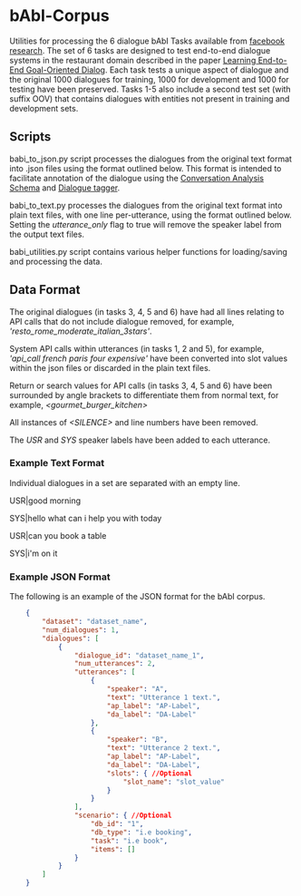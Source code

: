 # bAbl-Corpus
Utilities for processing the 6 dialogue bAbI Tasks available from [facebook research](https://research.fb.com/downloads/babi/).
The set of 6 tasks are designed to test end-to-end dialogue systems in the restaurant domain described in the paper
[Learning End-to-End Goal-Oriented Dialog](https://research.fb.com/publications/learning-end-to-end-goal-oriented-dialog/).
Each task tests a unique aspect of dialogue and the original 1000 dialogues for training,
1000 for development and 1000 for testing have been preserved.
Tasks 1-5 also include a second test set (with suffix OOV) that contains dialogues with entities not present in training and development sets.

## Scripts
babi_to_json.py script processes the dialogues from the original text format into .json files using the format
outlined below.
This format is intended to facilitate annotation of the dialogue using the 
[Conversation Analysis Schema](https://nathanduran.github.io/CA-Schema/)
and [Dialogue tagger](https://github.com/NathanDuran/CA-Dialogue-Tagger).

babi_to_text.py processes the dialogues from the original text format into plain text files,
with one line per-utterance, using the format outlined below.
Setting the *utterance_only* flag to true will remove the speaker label from the output text files.

babi_utilities.py script contains various helper functions for loading/saving and processing the data.

## Data Format
The original dialogues (in tasks 3, 4, 5 and 6) have had all lines relating to API calls that do not include dialogue removed,
for example, *'resto_rome_moderate_italian_3stars'*.

System API calls within utterances (in tasks 1, 2 and 5), for example, *'api_call french paris four expensive'* 
have been converted into slot values within the json files or discarded in the plain text files.

Return or search values for API calls (in tasks 3, 4, 5 and 6) have been surrounded by angle brackets to differentiate them from normal text,
for example, *\<gourmet_burger_kitchen\>*

All instances of *\<SILENCE\>*  and line numbers have been removed.

The *USR* and *SYS* speaker labels have been added to each utterance.

### Example Text Format
Individual dialogues in a set are separated with an empty line.

USR|good morning

SYS|hello what can i help you with today

USR|can you book a table

SYS|i'm on it

### Example JSON Format
The following is an example of the JSON format for the bAbI corpus.

```json
    {
        "dataset": "dataset_name",
        "num_dialogues": 1,
        "dialogues": [
            {
                "dialogue_id": "dataset_name_1",
                "num_utterances": 2,
                "utterances": [
                    {
                        "speaker": "A",
                        "text": "Utterance 1 text.",
                        "ap_label": "AP-Label",
                        "da_label": "DA-Label"
                    },
                    {
                        "speaker": "B",
                        "text": "Utterance 2 text.",
                        "ap_label": "AP-Label",
                        "da_label": "DA-Label",
                        "slots": { //Optional
                            "slot_name": "slot_value"
                        }
                    }
                ],
                "scenario": { //Optional
                    "db_id": "1",
                    "db_type": "i.e booking",
                    "task": "i.e book",
                    "items": []
                }
            }
        ]
    }
```
